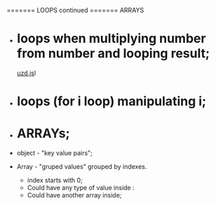 ======= LOOPS continued ======= ARRAYS

- # loops when multiplying number from number and looping result;

  [uzd.js](js/uzd.js)l

- # loops (for i loop) manipulating i;
- # ARRAYs;

- object - "key value pairs";
- Array - "gruped values" grouped by indexes.
  - index starts with 0;
  - Could have any type of value inside :
  - Could have another array inside;
